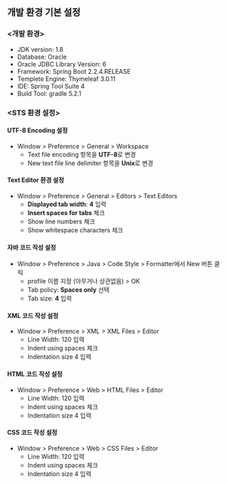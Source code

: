 ## 개발 환경 기본 설정

### <개발 환경>

- JDK version: 1.8
- Database: Oracle
- Oracle JDBC Library Version: 6
- Framework: Spring Boot 2.2.4.RELEASE
- Templete Engine: Thymeleaf 3.0.11
- IDE: Spring Tool Suite 4
- Build Tool: gradle 5.2.1

### <STS 환경 설정>

#### UTF-8 Encoding 설정

- Window > Preference > General > Workspace
  - Text file encoding 항목을 **UTF-8**로 변경
  - New text file line delimiter 항목을 **Unix**로 변경

#### Text Editor 환경 설정

- Window > Preference > General > Editors > Text Editors
  - **Displayed tab width**: **4** 입력
  - **Insert spaces for tabs** 체크
  - Show line numbers 체크
  - Show whitespace characters 체크

#### 자바 코드 작성 설정

- Window > Preference > Java > Code Style > Formatter에서 New 버튼 클릭
  - profile 이름 지정 (아무거나 상관없음) > OK
  - Tab policy: **Spaces only** 선택
  - Tab size: **4** 입력

#### XML 코드 작성 설정

- Window > Preference > XML > XML Files > Editor
  - Line Width: 120 입력
  - Indent using spaces 체크
  - Indentation size 4 입력

#### HTML 코드 작성 설정

- Window > Preference > Web > HTML Files > Editor
  - Line Width: 120 입력
  - Indent using spaces 체크
  - Indentation size 4 입력

#### CSS 코드 작성 설정

- Window > Preference > Web > CSS Files > Editor
  - Line Width: 120 입력
  - Indent using spaces 체크
  - Indentation size 4 입력
